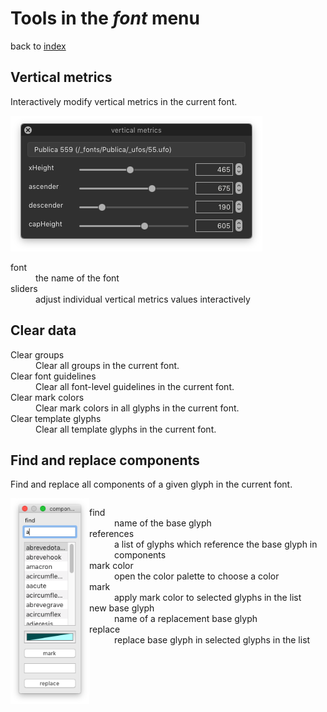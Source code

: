 Tools in the *font* menu
========================

back to [index](index.html)

<style>
  .container {
    display: flex;
  }
  .screenshot {
    width: 25%;
  }
  .captions {
    width: 75%;
  }
</style>


Vertical metrics
----------------

Interactively modify vertical metrics in the current font.

![](imgs/font/verticalMetrics.png)

<dl>
<dt>font
<dd>the name of the font
<dt>sliders
<dd>adjust individual vertical metrics values interactively
</dl>


Clear data
----------

<dl>
<dt>Clear groups
<dd>Clear all groups in the current font.

<dt>Clear font guidelines
<dd>Clear all font-level guidelines in the current font.

<dt>Clear mark colors
<dd>Clear mark colors in all glyphs in the current font.

<dt>Clear template glyphs
<dd>Clear all template glyphs in the current font.
</dl>


Find and replace components
---------------------------

Find and replace all components of a given glyph in the current font.

<div class='container'>
  <div class='screenshot'>
    <img src='imgs/font/findComponents.png' />
  </div>
  <div class='captions'>
    <dl>
      <dt>find
      <dd>name of the base glyph
      <dt>references
      <dd>a list of glyphs which reference the base glyph in components
      <dt>mark color
      <dd>open the color palette to choose a color
      <dt>mark
      <dd>apply mark color to selected glyphs in the list
      <dt>new base glyph
      <dd>name of a replacement base glyph
      <dt>replace
      <dd>replace base glyph in selected glyphs in the list
    </dl>
  </div>
</div>